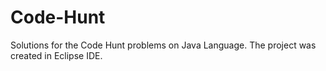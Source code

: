 # Code-Hunt
Solutions for the Code Hunt problems on Java Language.
The project was created in Eclipse IDE.